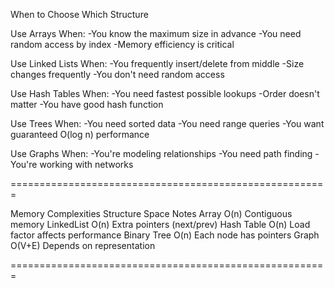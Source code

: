 When to Choose Which Structure

Use Arrays When:
-You know the maximum size in advance
-You need random access by index
-Memory efficiency is critical

Use Linked Lists When:
-You frequently insert/delete from middle
-Size changes frequently
-You don't need random access

Use Hash Tables When:
-You need fastest possible lookups
-Order doesn't matter
-You have good hash function

Use Trees When:
-You need sorted data
-You need range queries
-You want guaranteed O(log n) performance

Use Graphs When:
-You're modeling relationships
-You need path finding
-You're working with networks

=======================================================

Memory Complexities
Structure	Space	Notes
Array	O(n)	Contiguous memory
LinkedList	O(n)	Extra pointers (next/prev)
Hash Table	O(n)	Load factor affects performance
Binary Tree	O(n)	Each node has pointers
Graph	O(V+E)	Depends on representation

=======================================================
